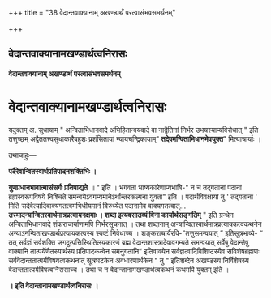 +++
title = "38 वेदान्तवाक्यानाम् अखण्डार्थं परत्वासंभवसमर्थनम्"

+++


## वेदान्तवाक्यानामखण्डार्थत्वनिरासः

**वेदान्तवाक्यानाम् अखण्डार्थं परत्वासंभवसमर्थनम्**

# वेदान्तवाक्यानामखण्डार्थत्वनिरासः 

यदुक्तम् अ. सुधायाम् " अन्विताभिधानवादे अभिहितान्वयवादे वा नाद्वैतिनां निर्भर उभयस्याप्यविरोधात् " इति तत्तुच्छम् अद्वैततत्त्वसुधाकारैबहुशः प्रशंसितायां न्यायचन्द्रिकायाम्" **तदेवमन्विताभिधानमेवयुक्त**" मित्याचार्याः ।

तथाचाहुः—

**पदैरेवान्वितस्वार्थप्रतिपादनशक्तिभिः ।**

**गुणप्रधानभावात्मासंसर्गः प्रतिपाद्यते** ॥ " इति । भगवता भाष्यकारेणाप्यभाषि-" न च तद्गतानां पदानां ब्रह्मस्वरूपविषये निश्चिते समन्वयेऽवगम्यमानेऽर्थान्तरकल्पना युक्ता" इति । पदार्थविवक्षायां तु ' तद्गताना ' मिति सदेवेत्यादिवाक्यगतत्वमभिधीयमानं विरुध्येत पदानामेव वाक्यगतत्वात्... **तस्मादन्यान्वितस्वार्थमात्रप्रत्यायनक्षमाः । शब्दा इत्यवसातव्यं विना कार्यार्थसङ्गतिम्** " इति ग्रन्थेन अन्विताभिधानवादे शंकराचार्याणामपि निर्भरसूचनात् । तथा शब्दानाम् अन्यान्वितस्वार्थमात्रप्रत्यायकत्वकथनेन अन्याऽनन्विताखण्डार्थप्रत्यायकत्वस्य स्पष्टं निषेधाच्च । शङ्कराचार्यैरपि-"तत्तुसमन्वयात् ” इतिसूत्रभाष्ये- “ तत् सर्वज्ञं सर्वशक्ति जगदुत्पत्तिस्थितिलयकारणं ब्रह्म वेदान्तशास्त्रादेवावगम्यते समन्वयात् सर्वेषु वेदान्तेषु वाक्यानि तात्पर्येणैतस्यार्थस्य प्रतिपादकत्वेन समनुगतानि” इतिवाक्येन सर्वज्ञत्वादिविशिष्टस्यैव सविशेषब्रह्मणः सर्ववेदान्ततात्पर्यविषयत्वकथनात् सूत्रघटकेन अवधारणार्थकेन " तु " इतिशब्देन अखण्डस्य निर्विशेषस्य वेदान्ततात्पर्यविषत्वनिरासाच्च । तथा च न वेदान्तानामखण्डार्थत्वकथनं कथमपि युक्तम् इति ।

**। इति वेदान्तानामखण्डार्थत्वनिरासः ।**

